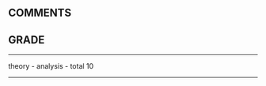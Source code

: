 ## COMMENTS


## GRADE

----        ----
theory         -
analysis       -
total          10
----        ----

